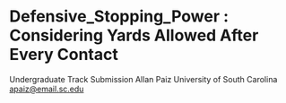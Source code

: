 # Defensive_Stopping_Power : Considering Yards Allowed After Every Contact

Undergraduate Track Submission
Allan Paiz
University of South Carolina
apaiz@email.sc.edu
